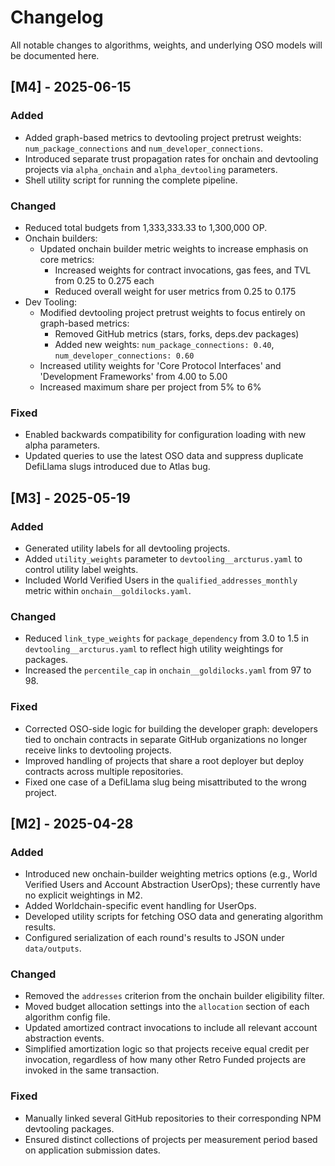 # Changelog

All notable changes to algorithms, weights, and underlying OSO models will be documented here.

## [M4] - 2025-06-15

### Added
- Added graph-based metrics to devtooling project pretrust weights: `num_package_connections` and `num_developer_connections`.
- Introduced separate trust propagation rates for onchain and devtooling projects via `alpha_onchain` and `alpha_devtooling` parameters.
- Shell utility script for running the complete pipeline.

### Changed
- Reduced total budgets from 1,333,333.33 to 1,300,000 OP.
- Onchain builders:
  - Updated onchain builder metric weights to increase emphasis on core metrics:
    - Increased weights for contract invocations, gas fees, and TVL from 0.25 to 0.275 each
    - Reduced overall weight for user metrics from 0.25 to 0.175
- Dev Tooling:
  - Modified devtooling project pretrust weights to focus entirely on graph-based metrics:
    - Removed GitHub metrics (stars, forks, deps.dev packages)
    - Added new weights: `num_package_connections: 0.40`, `num_developer_connections: 0.60`
  - Increased utility weights for 'Core Protocol Interfaces' and 'Development Frameworks' from 4.00 to 5.00
  - Increased maximum share per project from 5% to 6%

### Fixed
- Enabled backwards compatibility for configuration loading with new alpha parameters.
- Updated queries to use the latest OSO data and suppress duplicate DefiLlama slugs introduced due to Atlas bug.

## [M3] - 2025-05-19

### Added
- Generated utility labels for all devtooling projects.
- Added `utility_weights` parameter to `devtooling__arcturus.yaml` to control utility label weights.
- Included World Verified Users in the `qualified_addresses_monthly` metric within `onchain__goldilocks.yaml`.

### Changed
- Reduced `link_type_weights` for `package_dependency` from 3.0 to 1.5 in `devtooling__arcturus.yaml` to reflect high utility weightings for packages.
- Increased the `percentile_cap` in `onchain__goldilocks.yaml` from 97 to 98.

### Fixed
- Corrected OSO-side logic for building the developer graph: developers tied to onchain contracts in separate GitHub organizations no longer receive links to devtooling projects.
- Improved handling of projects that share a root deployer but deploy contracts across multiple repositories.
- Fixed one case of a DefiLlama slug being misattributed to the wrong project.

## [M2] - 2025-04-28

### Added
- Introduced new onchain-builder weighting metrics options (e.g., World Verified Users and Account Abstraction UserOps); these currently have no explicit weightings in M2.
- Added Worldchain-specific event handling for UserOps.
- Developed utility scripts for fetching OSO data and generating algorithm results.
- Configured serialization of each round's results to JSON under `data/outputs`.

### Changed
- Removed the `addresses` criterion from the onchain builder eligibility filter.
- Moved budget allocation settings into the `allocation` section of each algorithm config file.
- Updated amortized contract invocations to include all relevant account abstraction events.
- Simplified amortization logic so that projects receive equal credit per invocation, regardless of how many other Retro Funded projects are invoked in the same transaction.

### Fixed
- Manually linked several GitHub repositories to their corresponding NPM devtooling packages.
- Ensured distinct collections of projects per measurement period based on application submission dates.
